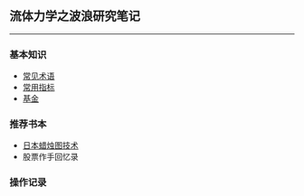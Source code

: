 <!--stock-->
## 流体力学之波浪研究笔记

----------

### 基本知识

* [常见术语](Term.html)
* [常用指标](Indicator.html)
* [基金](fund.html)


### 推荐书本

* [日本蜡烛图技术](candlestick.html)
* 股票作手回忆录

### 操作记录
